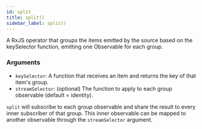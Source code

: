```yaml
---
id: split
title: split()
sidebar_label: split()
---
```


A RxJS operator that groups the items emitted by the source based on the
keySelector function, emitting one Observable for each group.

### Arguments

- `keySelector`: A function that receives an item and returns the key of that
  item's group.
- `streamSelector`: (optional) The function to apply to each group observable
  (default = identity).

`split` will subscribe to each group observable and share the result to every
inner subscriber of that group. This inner observable can be mapped to another
observable through the `streamSelector` argument.